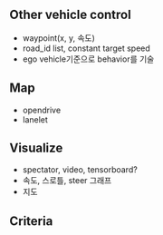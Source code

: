 ## Other vehicle control
- waypoint(x, y, 속도)
- road_id list, constant target speed
- ego vehicle기준으로 behavior를 기술

## Map
- opendrive
- lanelet

## Visualize
- spectator, video, tensorboard?
- 속도, 스로틀, steer 그래프
- 지도

## Criteria
